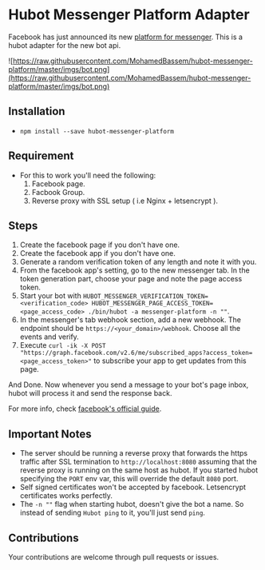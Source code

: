 # Hubot Messenger Platform Adapter

Facebook has just announced its new [platform for messenger](https://developers.facebook.com/docs/messenger-platform). This is a hubot adapter for the new bot api.

![https://raw.githubusercontent.com/MohamedBassem/hubot-messenger-platform/master/imgs/bot.png](https://raw.githubusercontent.com/MohamedBassem/hubot-messenger-platform/master/imgs/bot.png)

## Installation

- `npm install --save hubot-messenger-platform`

## Requirement

- For this to work you'll need the following:
  1. Facebook page.
  2. Facbook Group.
  3. Reverse proxy with SSL setup ( i.e Nginx + letsencrypt ).

## Steps

1. Create the facebook page if you don't have one.
2. Create the facebook app if you don't have one.
3. Generate a random verification token of any length and note it with you.
4. From the facebook app's setting, go to the new messenger tab. In the token generation part, choose your page and note the page access token.
5. Start your bot with `HUBOT_MESSENGER_VERIFICATION_TOKEN=<verification_code> HUBOT_MESSENGER_PAGE_ACCESS_TOKEN=<page_access_code> ./bin/hubot -a messenger-platform -n ""`.
6. In the messenger's tab webhook section, add a new webhook. The endpoint should be `https://<your_domain>/webhook`. Choose all the events and verify.
7. Execute `curl -ik -X POST "https://graph.facebook.com/v2.6/me/subscribed_apps?access_token=<page_access_token>"` to subscribe your app to get updates from this page.

And Done. Now whenever you send a message to your bot's page inbox, hubot will process it and send the response back.

For more info, check [facebook's official guide](https://developers.facebook.com/docs/messenger-platform/quickstart).

## Important Notes

- The server should be running a reverse proxy that forwards the https traffic after SSL termination to `http://localhost:8080` assuming that the reverse proxy is running on the same host as hubot. If you started hubot specifying the `PORT` env var, this will override the default `8080` port.
- Self signed certificates won't be accepted by facebook. Letsencrypt certificates works perfectly.
- The `-n ""` flag when starting hubot, doesn't give the bot a name. So instead of sending `Hubot ping` to it, you'll just send `ping`.

## Contributions

Your contributions are welcome through pull requests or issues.
